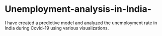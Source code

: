 # Unemployment-analysis-in-India-
I have created a predictive model and analyzed the unemployment rate in India during Covid-19 using various visualizations.
